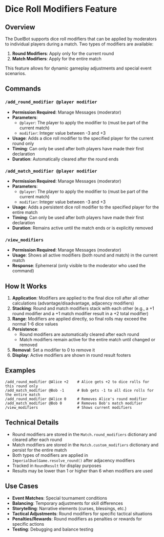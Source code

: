 # Dice Roll Modifiers Feature

## Overview
The DuelBot supports dice roll modifiers that can be applied by moderators to individual players during a match. Two types of modifiers are available:

1. **Round Modifiers**: Apply only for the current round
2. **Match Modifiers**: Apply for the entire match

This feature allows for dynamic gameplay adjustments and special event scenarios.

## Commands

### `/add_round_modifier @player modifier`
- **Permission Required**: Manage Messages (moderator)
- **Parameters**:
  - `@player`: The player to apply the modifier to (must be part of the current match)
  - `modifier`: Integer value between -3 and +3
- **Usage**: Adds a dice roll modifier to the specified player for the current round only
- **Timing**: Can only be used after both players have made their first declaration
- **Duration**: Automatically cleared after the round ends

### `/add_match_modifier @player modifier`
- **Permission Required**: Manage Messages (moderator)
- **Parameters**:
  - `@player`: The player to apply the modifier to (must be part of the current match)
  - `modifier`: Integer value between -3 and +3
- **Usage**: Adds a persistent dice roll modifier to the specified player for the entire match
- **Timing**: Can only be used after both players have made their first declaration
- **Duration**: Remains active until the match ends or is explicitly removed

### `/view_modifiers`
- **Permission Required**: Manage Messages (moderator)
- **Usage**: Shows all active modifiers (both round and match) in the current match
- **Response**: Ephemeral (only visible to the moderator who used the command)

## How It Works

1. **Application**: Modifiers are applied to the final dice roll after all other calculations (advantage/disadvantage, adjacency modifiers)
2. **Stacking**: Round and match modifiers stack with each other (e.g., a +1 round modifier and a +1 match modifier result in a +2 total modifier)
3. **Range**: Modifiers are applied directly, so final rolls may exceed the normal 1-6 dice values
4. **Persistence**:
   - Round modifiers are automatically cleared after each round
   - Match modifiers remain active for the entire match until changed or removed
5. **Removal**: Set a modifier to 0 to remove it
6. **Display**: Active modifiers are shown in round result footers

## Examples

```
/add_round_modifier @Alice +2    # Alice gets +2 to dice rolls for this round only
/add_match_modifier @Bob -1      # Bob gets -1 to all dice rolls for the entire match
/add_round_modifier @Alice 0     # Removes Alice's round modifier
/add_match_modifier @Bob 0       # Removes Bob's match modifier
/view_modifiers                  # Shows current modifiers
```

## Technical Details

- Round modifiers are stored in the `Match.round_modifiers` dictionary and cleared after each round
- Match modifiers are stored in the `Match.custom_modifiers` dictionary and persist for the entire match
- Both types of modifiers are applied in `ImperialDuelGame.resolve_round()` after adjacency modifiers
- Tracked in `RoundResult` for display purposes
- Results may be lower than 1 or higher than 6 when modifiers are used

## Use Cases

- **Event Matches**: Special tournament conditions
- **Balancing**: Temporary adjustments for skill differences
- **Storytelling**: Narrative elements (curses, blessings, etc.)
- **Tactical Adjustments**: Round modifiers for specific tactical situations
- **Penalties/Rewards**: Round modifiers as penalties or rewards for specific actions
- **Testing**: Debugging and balance testing
